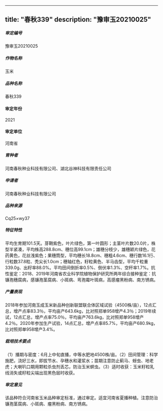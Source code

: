 
---
title: "春秋339"
description: "豫审玉20210025"
---
##### 审定编号 
豫审玉20210025

##### 作物名称
玉米

##### 品种名称
春秋339

#### 审定年份
2021	

#### 审定单位
河南省

##### 育种者
河南春秋种业科技有限公司、湖北谷神科技有限责任公司

##### 申请者
河南春秋种业科技有限公司

##### 品种来源
Cq25×wy37

##### 特征特性
平均生育期101.5天。芽鞘紫色，叶片绿色，第一叶圆形；主茎叶片数20.0片，株型半紧凑，平均株高288.8cm、穗位高99.1cm；雄穗分枝少，雄穗颖片绿色，花药黄色，花丝浅紫色；果穗筒型，平均穗长18.8cm、穗粗4.6cm、穗行数16.1行、行粒数37.8粒、秃尖长1.0cm；穗轴红色，籽粒黄色、半马齿型，平均千粒重339.0g、出籽率88.0%。平均田间倒折率0.5%、倒伏率1.3%、空秆率1.7%。抗性鉴定：2018、2019年河南省农业科学院植物保护研究所两年综合接种鉴定：抗镰孢穗腐病，感镰孢茎腐病、小斑病、弯孢霉叶斑病，高感瘤黑粉病、南方锈病。

##### 产量表现
2018年参加河南玉成玉米新品种创新联盟联合体区域试验（4500株/亩），12点汇总，增产点率83.3％，平均亩产643.6kg，比对照郑单958增产4.3％；2019年续试，12点汇总，增产点率75.0％，平均亩产763.6kg，比对照郑单958增产4.2％。2020年参加生产试验，14点汇总，增产点率85.7%，平均亩产680.9kg，比对照郑单958增产3.4%。

##### 栽培技术要点
（1）播期与密度：6月上中旬直播，中等水肥地4500株/亩。（2）田间管理：科学施肥，浇好三水，即拔节水、孕穗水和灌浆水；苗期注意防止蓟马、蚜虫、地老虎；大喇叭口期用颗粒杀虫剂丢芯，防治玉米螟虫。（3）适时收获：玉米籽粒乳线消失或籽粒尖端出现黑色层时收获。

##### 审定意见
该品种符合河南省玉米品种审定标准，通过审定。适宜河南省夏播种植。注意防治镰孢茎腐病、小斑病、瘤黑粉病、南方锈病。


